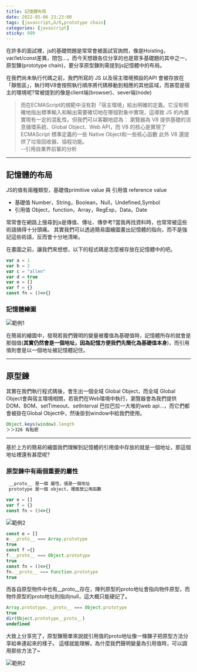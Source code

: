 ```yaml
---
title: 記憶體布局 
date: 2022-05-06 23:23:00
tags: [javascript,G/O,prototype chain]
categories: [javascript]
sticky: 999
---
```


在許多的面試裡，js的基礎問題是常常會被面試官詢問，像是Hoisting，var/let/const差異，閉包...，而今天想跟各位分享的也是眾多基礎題的其中之一，原型鍊(prototype chain)，要分享原型鍊則需提到js記憶體中的布局。

在我們尚未執行代碼之前，我們所寫的 JS 以及宿主環境預設的API 會被存放在「靜態區」，執行時V8會按照執行順序將代碼移動到相應的其他區域，而甚麼是宿主的環境呢?常被提到的像是client端(browser)、sever端(node)
>而在ECMAScript的規範中沒有對「宿主環境」給出明確的定義。它沒有明確地指出標準輸入和輸出需要確切地在哪個對象中實現，這導致 JS 的內置實現有一定的混亂性。但我們可以客觀地認為： 瀏覽器為 V8 提供基礎的消息循環系統、Global Object、Web API，而 V8 的核心是實現了 ECMAScript 標準定義的一些 Native Object和一些核心函數 此外 V8 還提供了垃圾回收器、協程功能。   
--引用自業界前輩的分析

---
## 記憶體的布局

JS的值有兩種類型，基礎值primitive value 與 引用值 reference value

- 基礎值 Number，String，Boolean，Null，Undefined,Symbol
- 引用值 Object，function，Array，RegExp，Data，Date

常常會在網路上搜尋到js是傳值、傳址、傳參考?當我再找資料時，也常常被這些術語搞得十分頭痛。
其實我們可以透過簡易圖繪圖畫出記憶體的指向，而不是強記這些術語，反而會十分地清晰。

在畫圖之前，讓我們來想想，以下的程式碼是怎麼被存放在記憶體中的吧。

```javascript
var a = 1
var b = 2
var c = "allen"
var d = true
var e = []
var f = {}
const fn = ()=>{}
```
### 記憶體繪圖
![範例1](/images/memory_layout/ex1.png)

在簡易的繪圖中，發現若我們聲明的變量被覆值為基礎值時，記憶體所存的就會是那個值(__其實仍然會是一個地址，因為記憶方便我們先簡化為基礎值本身__)，而引用值則會是以一個地址被記憶體記住。

---
## 原型鍊

其實在我們執行程式碼後，會生出一個全域 Global Object，而全域 Global Object會與宿主環境相關，若我們在Web環境中執行，瀏覽器會為我們提供DOM、BOM、setTimeout、setInterval 巴拉巴拉一大堆的web api...，而它們都會被掛在Global Object中，然後掛到window中給我們使用。

```javascript
Object.keys(window).length　
＞＞326 有點肥
```
---
基於上方的簡易的繪圖我們理解到記憶體的引用值中存放的就是一個地址，那這個地址裡還有甚麼呢?

### 原型鍊中有兩個重要的屬性

```javascript
 __proto__ 是一個 屬性，值是一個地址 
 prototype 是一個 object，裡面放公用函數 
```

```javascript
var e = []
var f = {}
const fn = ()=>{}
```
![範例2](/images/memory_layout/ex2.png)

```javascript
const e = []
e.__proto__ === Array.prototype
true
const f ={}
f.__proto__ === Object.prototype
true
const fn = ()=>{}
fn.__proto__ === Function.prototype
true
```

而各自原型物件中也有__proto__存在，陣列原型的proto地址會指向物件原型，而物件原型的proto地址則指向null，這大概只能硬記了。

```javascript
Array.prototype.__proto__ === Object.prototype
true
dir(Object.prototype__proto__)
undefined
```

大致上分享完了，原型鍊簡單來說就引用值的proto地址像一條鍊子把原型方法分享給串連起來的樣子。
這樣就能理解，為什麼我們聲明變量為引用值時，可以調用那些方法了~

![範例2](/images/memory_layout/sv.gif)





<!-- ## Quick Start

### Create a new post

``` bash
$ hexo new "My New Post"
``` -->

<!-- More info: [Writing](https://hexo.io/docs/writing.html)

### Run server

``` bash
$ hexo server
```

More info: [Server](https://hexo.io/docs/server.html)

### Generate static files

``` bash
$ hexo generate
```

More info: [Generating](https://hexo.io/docs/generating.html)

### Deploy to remote sites

``` bash
$ hexo deploy
```

More info: [Deployment](https://hexo.io/docs/one-command-deployment.html) -->